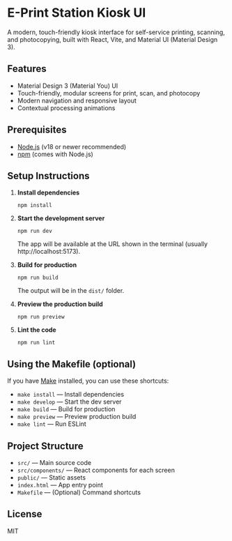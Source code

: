 # E-Print Station Kiosk UI

A modern, touch-friendly kiosk interface for self-service printing, scanning, and photocopying, built with React, Vite, and Material UI (Material Design 3).

## Features
- Material Design 3 (Material You) UI
- Touch-friendly, modular screens for print, scan, and photocopy
- Modern navigation and responsive layout
- Contextual processing animations

## Prerequisites
- [Node.js](https://nodejs.org/) (v18 or newer recommended)
- [npm](https://www.npmjs.com/) (comes with Node.js)

## Setup Instructions

1. **Install dependencies**

   ```pwsh
   npm install
   ```

2. **Start the development server**

   ```pwsh
   npm run dev
   ```
   The app will be available at the URL shown in the terminal (usually http://localhost:5173).

3. **Build for production**

   ```pwsh
   npm run build
   ```
   The output will be in the `dist/` folder.

4. **Preview the production build**

   ```pwsh
   npm run preview
   ```

5. **Lint the code**

   ```pwsh
   npm run lint
   ```

## Using the Makefile (optional)
If you have [Make](https://gnuwin32.sourceforge.net/packages/make.htm) installed, you can use these shortcuts:

- `make install` — Install dependencies
- `make develop` — Start the dev server
- `make build` — Build for production
- `make preview` — Preview production build
- `make lint` — Run ESLint

## Project Structure
- `src/` — Main source code
- `src/components/` — React components for each screen
- `public/` — Static assets
- `index.html` — App entry point
- `Makefile` — (Optional) Command shortcuts

## License
MIT
